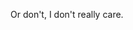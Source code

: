 Or don't, I don't really care.
<!---
CallMePerdition/CallMePerdition is a ✨ special ✨ repository because its `README.md` (this file) appears on your GitHub profile.
You can click the Preview link to take a look at your changes.
--->
